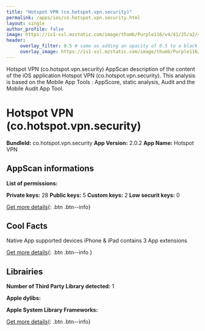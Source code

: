 ```yaml
---
title: "Hotspot VPN (co.hotspot.vpn.security)"
permalink: /apps/ios/co.hotspot.vpn.security.html
layout: single
author_profile: false
image: https://is1-ssl.mzstatic.com/image/thumb/Purple116/v4/41/25/a2/4125a28c-c171-52b0-2f9b-c1614b55583d/AppIcon-1x_U007emarketing-0-7-0-0-85-220.png/512x512bb.jpg
header: 
     overlay_filter: 0.5 # same as adding an opacity of 0.5 to a black background
     overlay_image: https://is1-ssl.mzstatic.com/image/thumb/Purple116/v4/41/25/a2/4125a28c-c171-52b0-2f9b-c1614b55583d/AppIcon-1x_U007emarketing-0-7-0-0-85-220.png/512x512bb.jpg
---
```

Hotspot VPN (co.hotspot.vpn.security) AppScan description of the content of the iOS application Hotspot VPN (co.hotspot.vpn.security). This analysis is based on the Mobile App Tools : AppScore, static analysis, Audit and the Mobile Audit App Tool.

# Hotspot VPN (co.hotspot.vpn.security)

**BundleId:** co.hotspot.vpn.security
**App Version:** 2.0.2
**App Name:** Hotspot VPN


## AppScan informations 

**List of permissions:** 
  
  
**Private keys:** 28
**Public keys:** 5
**Custom keys:** 2
**Low securit keys:** 0
  
[Get more details](/pricing.html){: .btn .btn--info}

## Cool Facts

Native App
supported devices iPhone & iPad
contains 3 App extensions
  
[Get more details](/pricing.html){: .btn .btn--info }

## Librairies 
**Number of Third Party Library detected:** 1


**Apple dylibs:**


**Apple System Library Frameworks:**


  
[Get more details](/pricing.html){: .btn .btn--info}

